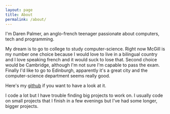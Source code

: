 ```yaml
---
layout: page
title: About
permalink: /about/
---
```


I'm Daren Palmer, an anglo-french teenager passionate about computers, tech and programming.

My dream is to go to college to study computer-science. Right now McGill is my number one choice because I would love to live in a bilingual country and I love speaking french and it would suck to lose that. Second choice would be Cambridge, although I'm not sure I'm capable to pass the exam. Finally I'd like to go to Edinburgh, apparently it's a great city and the computer-science department seems really good.

Here's my [github](https://github.io/ColleSerre) if you want to have a look at it. 

I code a lot but I have trouble finding big projects to work on. I usually code on small projects that I finish in a few evenings but I've had some longer, bigger projects.